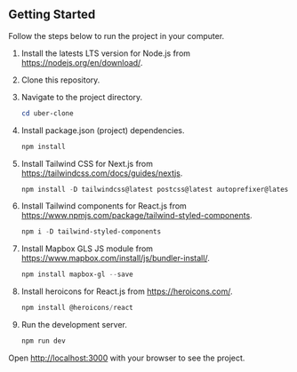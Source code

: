 ## Getting Started

Follow the steps below to run the project in your computer.

1. Install the latests LTS version for Node.js from https://nodejs.org/en/download/.
2. Clone this repository.
3. Navigate to the project directory.

	```powershell
	cd uber-clone
	``` 
4. Install package.json (project) dependencies.

	```powershell
	npm install
	```
	
5. Install Tailwind CSS for Next.js from https://tailwindcss.com/docs/guides/nextjs.

	```powershell
	npm install -D tailwindcss@latest postcss@latest autoprefixer@latest
	```
	
6. Install Tailwind components for React.js from https://www.npmjs.com/package/tailwind-styled-components.

	```powershell
	npm i -D tailwind-styled-components
	```
	
7. Install Mapbox GLS JS module from https://www.mapbox.com/install/js/bundler-install/.

	```powershell
	npm install mapbox-gl --save
	```
	
8. Install heroicons for React.js from https://heroicons.com/.

	```powershell
	npm install @heroicons/react
	```
	
9. Run the development server.

	```powershell
	npm run dev
	```
	
Open [http://localhost:3000](http://localhost:3000) with your browser to see the project.